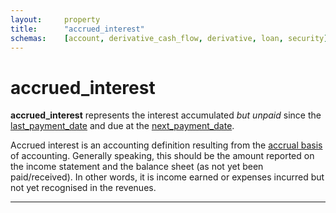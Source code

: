 ```yaml
---
layout:		property
title:		"accrued_interest"
schemas:	[account, derivative_cash_flow, derivative, loan, security]
---
```


# accrued_interest

**accrued\_interest** represents the interest accumulated *but unpaid* since the [last\_payment\_date][lpd] and due at the [next\_payment\_date][npd].

Accrued interest is an accounting definition resulting from the [accrual basis][acc] of accounting. Generally speaking, this should be the amount reported on the income statement and the balance sheet (as not yet been paid/received). In other words, it is income earned or expenses incurred but not yet recognised in the revenues.


---

[lpd]: https://github.com/suadelabs/fire/blob/master/documentation/properties/last_payment_date.md
[npd]: https://github.com/suadelabs/fire/blob/master/documentation/properties/next_payment_date.md
[acc]: https://en.wikipedia.org/wiki/Basis_of_accounting#Accrual_basis
